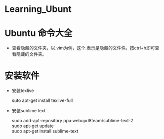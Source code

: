 # Learning_Ubunt

# Ubuntu 命令大全
 
- 查看隐藏的文件夹，以.vim为例，这个.表示是隐藏的文件件。按ctrl+h即可查看隐藏的文件夹。


# 安装软件

- 安装texlive

  suto apt-get install texlive-full
  
- 安装sublime text

  sudo add-apt-repository ppa:webupd8team/sublime-text-2   
  sudo apt-get update  
  sudo apt-get install sublime-text  
